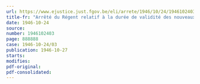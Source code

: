 ```yaml
---
url: https://www.ejustice.just.fgov.be/eli/arrete/1946/10/24/1946102403/justel
title-fr: "Arrêté du Régent relatif à la durée de validité des nouveaux cadres organiques des départements ministériels (Abrogé par ADR 26-04-1949, art. 3)"
date: 1946-10-24
source:
number: 1946102403
page: 888888
case: 1946-10-24/03
publication: 1946-10-27
starts:
modifies:
pdf-original:
pdf-consolidated:
---
```


